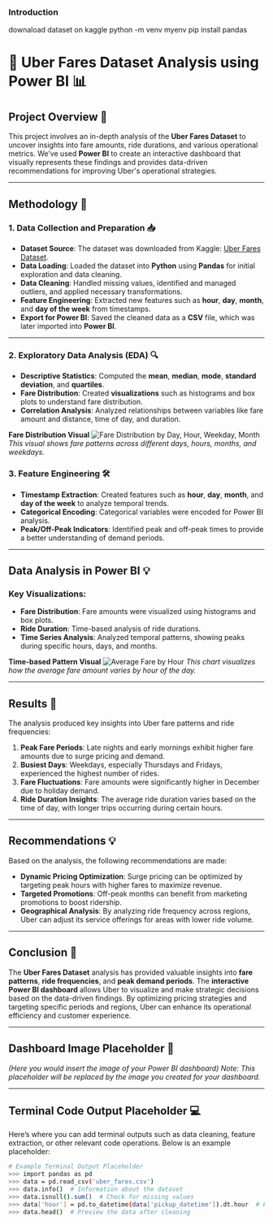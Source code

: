 ### Introduction
downaload dataset on kaggle
python -m venv myenv
pip install pandas


# 🚖 **Uber Fares Dataset Analysis using Power BI** 📊

## Project Overview 📝

This project involves an in-depth analysis of the **Uber Fares Dataset** to uncover insights into fare amounts, ride durations, and various operational metrics. We’ve used **Power BI** to create an interactive dashboard that visually represents these findings and provides data-driven recommendations for improving Uber's operational strategies.

---

## **Methodology** 🔧

### 1. **Data Collection and Preparation** 📥

* **Dataset Source**: The dataset was downloaded from Kaggle: [Uber Fares Dataset](https://www.kaggle.com/datasets/yasserh/uber-fares-dataset).
* **Data Loading**: Loaded the dataset into **Python** using **Pandas** for initial exploration and data cleaning.
* **Data Cleaning**: Handled missing values, identified and managed outliers, and applied necessary transformations.
* **Feature Engineering**: Extracted new features such as **hour**, **day**, **month**, and **day of the week** from timestamps.
* **Export for Power BI**: Saved the cleaned data as a **CSV** file, which was later imported into **Power BI**.

---

### 2. **Exploratory Data Analysis (EDA)** 🔍

* **Descriptive Statistics**: Computed the **mean**, **median**, **mode**, **standard deviation**, and **quartiles**.
* **Fare Distribution**: Created **visualizations** such as histograms and box plots to understand fare distribution.
* **Correlation Analysis**: Analyzed relationships between variables like fare amount and distance, time of day, and duration.

**Fare Distribution Visual**
![Fare Distribution by Day, Hour, Weekday, Month](file-VffJ3uAweWUx3A97NKyUhM)
*This visual shows fare patterns across different days, hours, months, and weekdays.*

### 3. **Feature Engineering** 🛠️

* **Timestamp Extraction**: Created features such as **hour**, **day**, **month**, and **day of the week** to analyze temporal trends.
* **Categorical Encoding**: Categorical variables were encoded for Power BI analysis.
* **Peak/Off-Peak Indicators**: Identified peak and off-peak times to provide a better understanding of demand periods.

---

## **Data Analysis in Power BI** 💡

### Key Visualizations:

* **Fare Distribution**: Fare amounts were visualized using histograms and box plots.
* **Ride Duration**: Time-based analysis of ride durations.
* **Time Series Analysis**: Analyzed temporal patterns, showing peaks during specific hours, days, and months.

**Time-based Pattern Visual**
![Average Fare by Hour](file-NRe6StNbVMaoeoaeNmozVT)
*This chart visualizes how the average fare amount varies by hour of the day.*

---

## **Results** 🎯

The analysis produced key insights into Uber fare patterns and ride frequencies:

1. **Peak Fare Periods**: Late nights and early mornings exhibit higher fare amounts due to surge pricing and demand.
2. **Busiest Days**: Weekdays, especially Thursdays and Fridays, experienced the highest number of rides.
3. **Fare Fluctuations**: Fare amounts were significantly higher in December due to holiday demand.
4. **Ride Duration Insights**: The average ride duration varies based on the time of day, with longer trips occurring during certain hours.

---

## **Recommendations** 💡

Based on the analysis, the following recommendations are made:

* **Dynamic Pricing Optimization**: Surge pricing can be optimized by targeting peak hours with higher fares to maximize revenue.
* **Targeted Promotions**: Off-peak months can benefit from marketing promotions to boost ridership.
* **Geographical Analysis**: By analyzing ride frequency across regions, Uber can adjust its service offerings for areas with lower ride volume.

---

## **Conclusion** 🏁

The **Uber Fares Dataset** analysis has provided valuable insights into **fare patterns**, **ride frequencies**, and **peak demand periods**. The **interactive Power BI dashboard** allows Uber to visualize and make strategic decisions based on the data-driven findings. By optimizing pricing strategies and targeting specific periods and regions, Uber can enhance its operational efficiency and customer experience.

---

## **Dashboard Image Placeholder** 📸

*(Here you would insert the image of your Power BI dashboard)*
*Note: This placeholder will be replaced by the image you created for your dashboard.*

---

## **Terminal Code Output Placeholder** 💻

Here’s where you can add terminal outputs such as data cleaning, feature extraction, or other relevant code operations. Below is an example placeholder:

```bash
# Example Terminal Output Placeholder
>>> import pandas as pd
>>> data = pd.read_csv('uber_fares.csv')
>>> data.info()  # Information about the dataset
>>> data.isnull().sum()  # Check for missing values
>>> data['hour'] = pd.to_datetime(data['pickup_datetime']).dt.hour  # Extract hour
>>> data.head()  # Preview the data after cleaning
```


